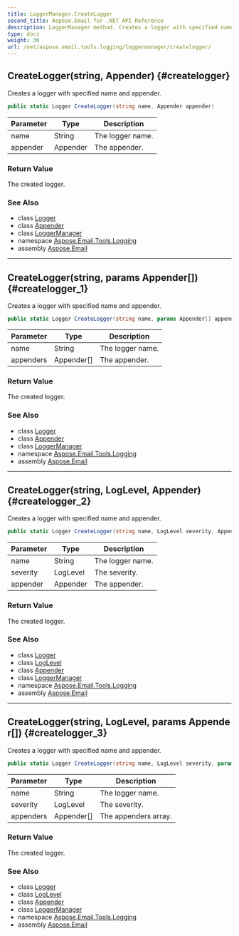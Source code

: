 ```yaml
---
title: LoggerManager.CreateLogger
second_title: Aspose.Email for .NET API Reference
description: LoggerManager method. Creates a logger with specified name and appender
type: docs
weight: 30
url: /net/aspose.email.tools.logging/loggermanager/createlogger/
---
```

## CreateLogger(string, Appender) {#createlogger}

Creates a logger with specified name and appender.

```csharp
public static Logger CreateLogger(string name, Appender appender)
```

| Parameter | Type | Description |
| --- | --- | --- |
| name | String | The logger name. |
| appender | Appender | The appender. |

### Return Value

The created logger.

### See Also

* class [Logger](../../logger/)
* class [Appender](../../appender/)
* class [LoggerManager](../)
* namespace [Aspose.Email.Tools.Logging](../../loggermanager/)
* assembly [Aspose.Email](../../../)

---

## CreateLogger(string, params Appender[]) {#createlogger_1}

Creates a logger with specified name and appender.

```csharp
public static Logger CreateLogger(string name, params Appender[] appenders)
```

| Parameter | Type | Description |
| --- | --- | --- |
| name | String | The logger name. |
| appenders | Appender[] | The appender. |

### Return Value

The created logger.

### See Also

* class [Logger](../../logger/)
* class [Appender](../../appender/)
* class [LoggerManager](../)
* namespace [Aspose.Email.Tools.Logging](../../loggermanager/)
* assembly [Aspose.Email](../../../)

---

## CreateLogger(string, LogLevel, Appender) {#createlogger_2}

Creates a logger with specified name and appender.

```csharp
public static Logger CreateLogger(string name, LogLevel severity, Appender appender)
```

| Parameter | Type | Description |
| --- | --- | --- |
| name | String | The logger name. |
| severity | LogLevel | The severity. |
| appender | Appender | The appender. |

### Return Value

The created logger.

### See Also

* class [Logger](../../logger/)
* class [LogLevel](../../loglevel/)
* class [Appender](../../appender/)
* class [LoggerManager](../)
* namespace [Aspose.Email.Tools.Logging](../../loggermanager/)
* assembly [Aspose.Email](../../../)

---

## CreateLogger(string, LogLevel, params Appender[]) {#createlogger_3}

Creates a logger with specified name and appender.

```csharp
public static Logger CreateLogger(string name, LogLevel severity, params Appender[] appenders)
```

| Parameter | Type | Description |
| --- | --- | --- |
| name | String | The logger name. |
| severity | LogLevel | The severity. |
| appenders | Appender[] | The appenders array. |

### Return Value

The created logger.

### See Also

* class [Logger](../../logger/)
* class [LogLevel](../../loglevel/)
* class [Appender](../../appender/)
* class [LoggerManager](../)
* namespace [Aspose.Email.Tools.Logging](../../loggermanager/)
* assembly [Aspose.Email](../../../)


